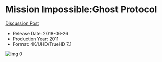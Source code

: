 # Mission Impossible:Ghost Protocol

[Discussion Post](https://www.avsforum.com/threads/bass-eq-for-filtered-movies.2995212/post-56885306)

* Release Date: 2018-06-26
* Production Year: 2011
* Format: 4K/UHD/TrueHD 7.1

![img 0](https://i.imgur.com/m0F6469.jpg)

